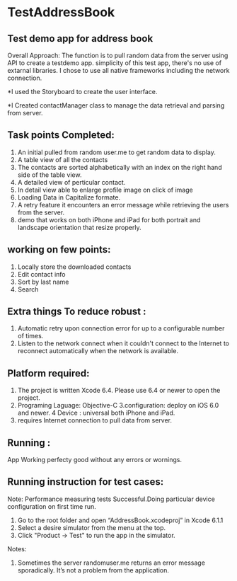# TestAddressBook
Test demo app for address book
-------------------------------------
Overall Approach: 
The function is to pull random data from the server using API to create a testdemo app. 
 simplicity of this test app, there's no  use of extarnal libraries. I chose to use all native frameworks including the network connection. 

*I used the Storyboard to create the user interface. 

*I Created contactManager class to manage the data retrieval and parsing from server.


Task points Completed:
-----------------------
1. An initial pulled from random user.me to get random data to display. 
2. A table view of all the contacts
3. The contacts are sorted alphabetically with an index on the right hand side of the table view. 
4. A detailed view of perticular contact.
5. In detail view able to enlarge profile image on click of image
6. Loading Data in Capitalize formate.
5. A retry feature it encounters an error message while retrieving the users from the server. 
6. demo that works on both iPhone and iPad for both portrait and landscape orientation that resize properly. 



working on few points:
-----------------------
1. Locally store the downloaded contacts
2. Edit contact info 
3. Sort by last name 
4. Search 

Extra things To reduce robust  :
--------------------------------
1. Automatic retry upon connection error for up to a configurable number of times. 
2. Listen to the network connect when it couldn't connect to the Internet to reconnect automatically when the network is available. 

Platform required:
--------------------
1. The project is written Xcode 6.4. Please use 6.4 or newer to open the project. 
2. Programing Laguage: Objective-C
3.configuration:  deploy on iOS 6.0 and newer. 
4  Device : universal  both iPhone and iPad. 
5. requires Internet connection to pull data from server. 

Running :
----------
App Working perfecty good without any errors or wornings.

Running instruction for test cases:
------------------------------------
Note: Performance measuring tests Successful.Doing particular device configuration on first time run.

1. Go to the root folder and open “AddressBook.xcodeproj” in Xcode 6.1.1
2. Select a desire simulator from the menu at the top. 
3. Click "Product -> Test" to run the app in the simulator. 

Notes: 
1. Sometimes the server randomuser.me returns an error message sporadically. It’s not a problem from the application. 

